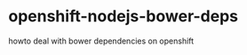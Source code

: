 openshift-nodejs-bower-deps
===========================

howto deal with bower dependencies on openshift
